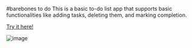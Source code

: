 #barebones to do
This is a basic to-do list app that supports basic functionalities like adding tasks, deleting them, and marking completion.

[Try it here!](https://angeldlg.github.io/barebones-todo/)

![image](https://github.com/angeldlg/barebones-todo/assets/44849133/c670b3c9-30cf-49d1-8efa-d2d62e3194b9)
